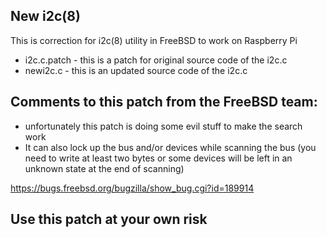 ## New i2c(8)

This is correction for i2c(8) utility in FreeBSD to work on Raspberry Pi

* i2c.c.patch - this is a patch for original source code of the i2c.c
* newi2c.c - this is an updated source code of the i2c.c

## Comments to this patch from the FreeBSD team:

* unfortunately this patch is doing some evil stuff to make the search work
* It can also lock up the bus and/or devices while scanning the bus (you need to write at least two bytes or some devices will be left in an unknown state at the end of scanning)
 
https://bugs.freebsd.org/bugzilla/show_bug.cgi?id=189914

## Use this patch at your own risk
